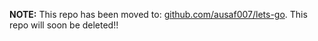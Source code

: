 <b>NOTE:</b> This repo has been moved to: [github.com/ausaf007/lets-go](https://github.com/ausaf007/lets-go). 
This repo will soon be deleted!!


